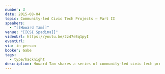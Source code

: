 ```yaml
---
number: 3
date: 2015-08-04
topic: Community-led Civic Tech Projects – Part II
speakers:
  - "[[Howard Tam]]"
venue: "[[CSI Spadina]]"
videoUrl: https://youtu.be/2z47eEq1pyI
eventUrl:
via: in-person
booker: Gabe
tags:
  - type/hacknight
description: Howard Tam shares a series of community-led civic tech projects and talks about the role of community in civic tech.
---
```

